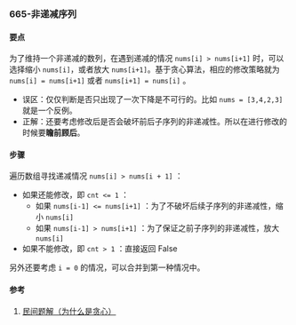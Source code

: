 ### 665-非递减序列

#### 要点

为了维持一个非递减的数列，在遇到递减的情况 `nums[i] > nums[i+1]` 时，可以选择缩小 `nums[i]`，或者放大 `nums[i+1]`。基于贪心算法，相应的修改策略就为  `nums[i] = nums[i+1]` 或者 `nums[i+1] = nums[i]` 。

- 误区：仅仅判断是否只出现了一次下降是不可行的。比如 `nums = [3,4,2,3]` 就是一个反例。
- 正解：还要考虑修改后是否会破坏前后子序列的非递减性。所以在进行修改的时候要**瞻前顾后**。

#### 步骤

遍历数组寻找递减情况 `nums[i] > nums[i + 1]` ：

- 如果还能修改，即 `cnt <= 1` ：
  - 如果 `nums[i-1] <= nums[i+1]` ：为了不破坏后续子序列的非递减性，缩小 `nums[i]`
  - 如果 `nums[i-1] > nums[i+1]` ：为了保证之前子序列的非递减性，放大 `nums[i]`
- 如果不能修改，即 `cnt > 1` ：直接返回 False

另外还要考虑 `i = 0` 的情况，可以合并到第一种情况中。

#### 参考

1. [民间题解（为什么是贪心）](https://leetcode-cn.com/problems/non-decreasing-array/solution/yi-ding-yao-rang-ni-nong-dong-wei-shi-ya-u9te/)

